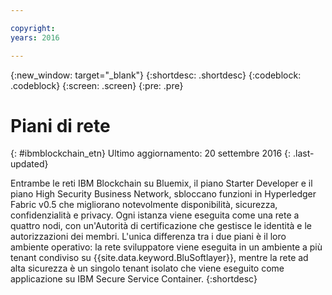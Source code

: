```yaml
---

copyright:
years: 2016

---
```


{:new_window: target="_blank"}
{:shortdesc: .shortdesc}
{:codeblock: .codeblock}
{:screen: .screen}
{:pre: .pre}


# Piani di rete
{: #ibmblockchain_etn}
Ultimo aggiornamento: 20 settembre 2016
{: .last-updated}

Entrambe le reti IBM Blockchain su Bluemix, il piano Starter Developer e il piano High Security Business Network, sbloccano funzioni in Hyperledger Fabric v0.5 che migliorano notevolmente disponibilità, sicurezza, confidenzialità e privacy. Ogni istanza viene eseguita come una rete a quattro nodi, con un'Autorità di certificazione che gestisce le identità e le autorizzazioni dei membri. L'unica differenza tra i due piani è il loro ambiente operativo: la rete sviluppatore viene eseguita in un ambiente a più tenant condiviso su {{site.data.keyword.BluSoftlayer}}, mentre la rete ad alta sicurezza è un singolo tenant isolato che viene eseguito come applicazione su IBM Secure Service Container.
{:shortdesc}

<!---The High-Security business network provides important capabilities above and beyond the two-node multi-tenant developer service on Softlayer (aimed towards application development; writing chaincode and experimenting with APIs).  The high security plan supplies your own private blockchain test environment, which has been vetted and secured by IBM.  With the following features, your dedicated and high security environment enables you to take the next step towards preparing your organization for enterprise blockchain networks:~~

~~1. A dedicated four-node blockchain network; single-tenant with no shared resources~~
~~2. An IBM-certified version of the latest Hyperledger fabric, along with mechanisms to unlock inherent identity and security features~~
~~3. Isolation and protection from system and platform administrators, root users, and unauthorized users.~~
~~4. Verified test cases for security, consensus, availability, and performance--->
